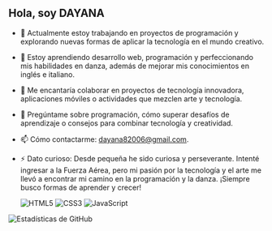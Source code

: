 ## Hola, soy DAYANA


- 🔭 Actualmente estoy trabajando en proyectos de programación y explorando nuevas formas de aplicar la tecnología en el mundo creativo.  
- 🌱 Estoy aprendiendo desarrollo web, programación y perfeccionando mis habilidades en danza, además de mejorar mis conocimientos en inglés e italiano.  
- 👯 Me encantaría colaborar en proyectos de tecnología innovadora, aplicaciones móviles o actividades que mezclen arte y tecnología.  
- 💬 Pregúntame sobre programación, cómo superar desafíos de aprendizaje o consejos para combinar tecnología y creatividad.  
- 📫 Cómo contactarme: dayana82006@gmail.com.   
- ⚡ Dato curioso: Desde pequeña he sido curiosa y perseverante. Intenté ingresar a la Fuerza Aérea, pero mi pasión por la tecnología y el arte me llevó a encontrar mi camino en la programación y la danza. ¡Siempre busco formas de aprender y crecer!

   ![HTML5](https://img.shields.io/badge/HTML5-E34F26?style=for-the-badge&logo=html5&logoColor=white)
![CSS3](https://img.shields.io/badge/CSS3-1572B6?style=for-the-badge&logo=css3&logoColor=white)
![JavaScript](https://img.shields.io/badge/JavaScript-F7DF1E?style=for-the-badge&logo=javascript&logoColor=black)


![Estadísticas de GitHub](https://github-readme-stats.vercel.app/api?username=dayana82006&show_icons=true&theme=radical)

